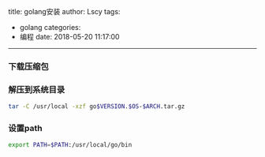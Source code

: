 title: golang安装
author: Lscy
tags:
  - golang
categories:
  - 编程
date: 2018-05-20 11:17:00
---
### 下载压缩包

### 解压到系统目录
~~~ bash
tar -C /usr/local -xzf go$VERSION.$OS-$ARCH.tar.gz
~~~

### 设置path
~~~ bash
export PATH=$PATH:/usr/local/go/bin
~~~